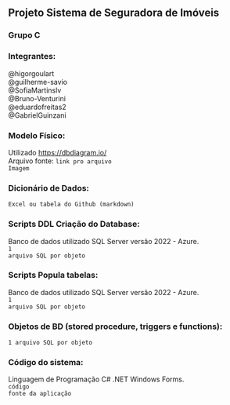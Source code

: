 ## Projeto Sistema de Seguradora de Imóveis

### Grupo C

### Integrantes:
@higorgoulart<br>
@guilherme-savio<br>
@SofiaMartinslv<br>
@Bruno-Venturini<br>
@eduardofreitas2<br>
@GabrielGuinzani<br>

### Modelo Físico:
Utilizado https://dbdiagram.io/<br>
Arquivo fonte: <code>link pro arquivo</code><br>
<code>Imagem</code>
  
### Dicionário de Dados:
<code>Excel ou tabela do Github (markdown)</code>

### Scripts DDL Criação do Database:
Banco de dados utilizado SQL Server versão 2022 - Azure.<br>
<code>1 arquivo SQL por objeto</code>

### Scripts Popula tabelas:
Banco de dados utilizado SQL Server versão 2022 - Azure.<br>
<code>1 arquivo SQL por objeto</code>

### Objetos de BD (stored procedure, triggers e functions):
<code>1 arquivo SQL por objeto</code>
  
### Código do sistema:
Linguagem de Programação C# .NET Windows Forms.<br>
<code>código fonte da aplicação</code>

